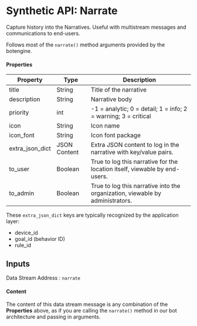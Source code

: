 # Synthetic API: Narrate

Capture history into the Narratives. Useful with multistream messages and communications to end-users.

Follows most of the `narrate()` method arguments provided by the botengine.

#### Properties
| Property | Type | Description |
| -------- | ---- | ----------- |
| title | String | Title of the narrative |
| description | String | Narrative body |
| priority | int | -1 = analytic; 0 = detail; 1 = info; 2 = warning; 3 = critical |
| icon | String | Icon name |
| icon_font | String | Icon font package |
| extra_json_dict | JSON Content | Extra JSON content to log in the narrative with key/value pairs. |
| to_user | Boolean | True to log this narrative for the location itself, viewable by end-users. |
| to_admin | Boolean | True to log this narrative into the organization, viewable by administrators. |

These `extra_json_dict` keys are typically recognized by the application layer:
* device_id
* goal_id (behavior ID)
* rule_id

## Inputs

Data Stream Address : `narrate`

#### Content

The content of this data stream message is any combination of the **Properties** above, as if you are calling the `narrate()` method in our bot architecture and passing in arguments.

